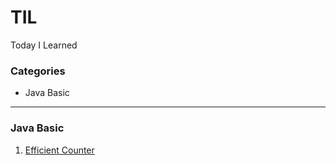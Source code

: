 # TIL
Today I Learned

### Categories

* Java Basic



----------

### Java Basic
1. [Efficient Counter](./java/efficient-counter.md)